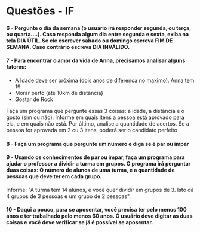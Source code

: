 # Questões - IF

#### 6 - Pergunte o dia da semana (o usuário irá responder segunda, ou terça, ou quarta....). Caso responda algum dia entre segunda e sexta, exiba na tela DIA ÚTIL. Se ele escrever sábado ou domingo escreva FIM DE SEMANA. Caso contrário escreva DIA INVÁLIDO.

#### 7 - Para encontrar o amor da vida de Anna, precisamos analisar alguns fatores:
- A Idade deve ser próxima (dois anos de diferenca no maximo). Anna tem 19  
- Morar perto (até 10km de distância)
- Gostar de Rock

Faça um programa que pergunte essas 3 coisas: a idade, a distância e o gosto (sim ou não). Informe em quais itens a pessoa está aprovado para ela, e em quais não está.
Por último, analise a quantidade de acertos. Se a pessoa for aprovada em 2 ou 3 itens, poderá ser o candidato perfeito

#### 8 - Faça um programa que pergunte um numero e diga se é par ou impar

#### 9 - Usando os conhecimentos de par ou impar, faça um programa para ajudar o professor a dividir a turma em grupos. O programa irá perguntar duas coisas: O número de alunos de uma turma, e a quantidade de pessoas que deve ter em cada grupo.
Informe: "A turma tem 14 alunos, e você quer dividir em grupos de 3. Isto dá 4 grupos de 3 pessoas e um grupo de 2 pessoas".

#### 10 - Daqui a pouco, para se aposentar, você precisa ter pelo menos 100 anos e ter trabalhado pelo menos 60 anos. O usuário deve digitar as duas coisas e você deve verificar se já é possível se aposentar.





